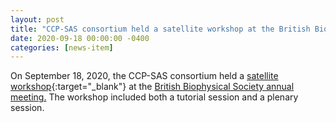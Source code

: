 ```yaml
---
layout: post
title: "CCP-SAS consortium held a satellite workshop at the British Biophysical Society annual meeting"
date: 2020-09-18 00:00:00 -0400
categories: [news-item]
---
```

On September 18, 2020, the CCP-SAS consortium held a
[satellite workshop](/Meetings/BBS2020/Program.html "BBS2020 Satellite Workshop"){:target="_blank"}
at the [British Biophysical Society annual meeting.](https://britishbiophysics.org/posts/2020/2020-06-01-bbs2020online/)
The workshop included both a tutorial session and a plenary session.